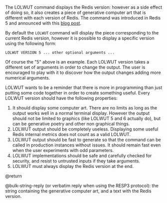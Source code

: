 The LOLWUT command displays the Redis version: however as a side effect of doing
so, it also creates a piece of generative computer art that is different with
each version of Redis. The command was introduced in Redis 5 and announced with
this [blog post](http://antirez.com/news/123).

By default the `LOLWUT` command will display the piece corresponding to the
current Redis version, however it is possible to display a specific version
using the following form:

    LOLWUT VERSION 5 ... other optional arguments ...

Of course the "5" above is an example. Each LOLWUT version takes a different set
of arguments in order to change the output. The user is encouraged to play with
it to discover how the output changes adding more numerical arguments.

LOLWUT wants to be a reminder that there is more in programming than just
putting some code together in order to create something useful. Every LOLWUT
version should have the following properties:

1. It should display some computer art. There are no limits as long as the
   output works well in a normal terminal display. However the output should not
   be limited to graphics (like LOLWUT 5 and 6 actually do), but can be
   generative poetry and other non graphical things.
2. LOLWUT output should be completely useless. Displaying some useful Redis
   internal metrics does not count as a valid LOLWUT.
3. LOLWUT output should be fast to generate so that the command can be called in
   production instances without issues. It should remain fast even when the user
   experiments with odd parameters.
4. LOLWUT implementations should be safe and carefully checked for security, and
   resist to untrusted inputs if they take arguments.
5. LOLWUT must always display the Redis version at the end.

@return

@bulk-string-reply (or verbatim reply when using the RESP3 protocol): the string
containing the generative computer art, and a text with the Redis version.
